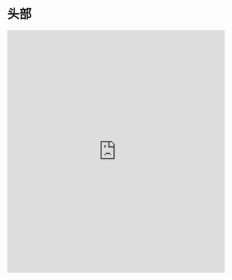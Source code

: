 # 头部

<iframe width="100%" height="560" src="http://www.easybui.com/demo/source.html?url=pages/ui/bar&code=full,result" allowfullscreen="allowfullscreen" frameborder="0"></iframe>

